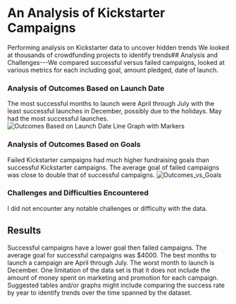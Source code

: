 # An Analysis of Kickstarter Campaigns
Performing analysis on Kickstarter data to uncover hidden trends
We looked at thousands of crowdfunding projects to identify trends## Analysis and Challenges---We compared successful versus failed campaigns, looked at various metrics for each including goal, amount pledged, date of launch. 

### Analysis of Outcomes Based on Launch Date
The most successful months to launch were April through July with the least successful launches in December, possibly due to the holidays. May had the most successful launches. ![Outcomes Based on Launch Date Line Graph with Markers](https://user-images.githubusercontent.com/89313168/134093372-b77f6967-dace-4c34-88c3-6a368f5cd560.png)

### Analysis of Outcomes Based on Goals
Failed Kickstarter campaigns had much higher fundraising goals than successful Kickstarter campaigns. The average goal of failed campaigns was close to double that of successful campaigns. ![Outcomes_vs_Goals](https://user-images.githubusercontent.com/89313168/134093616-00ca7607-8369-43a1-a722-e7e9adec103c.png)


### Challenges and Difficulties Encountered
I did not encounter any notable challenges or difficulty with the data. 

## Results
Successful campaigns have a lower goal then failed campaigns. The average goal for successful campaigns was $4000.  The best months to launch a campaign are April through July. The worst month to launch is December. One limitation of the data set is that it does not include the amount of money spent on marketing and promotion for each campaign. Suggested tables and/or graphs might include comparing the success rate by year to identify trends over the time spanned by the dataset. 
